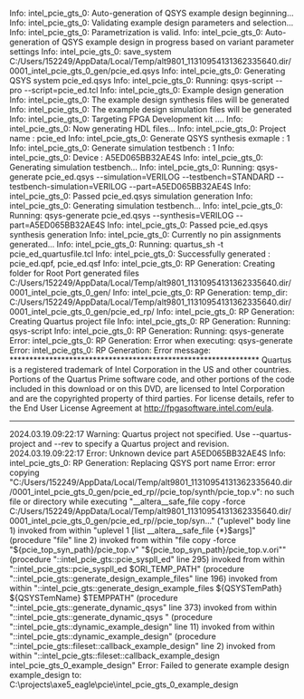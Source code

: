 Info: intel_pcie_gts_0: Auto-generation of QSYS example design beginning...
Info: intel_pcie_gts_0: Validating example design parameters and selection...
Info: intel_pcie_gts_0: Parametrization is valid.
Info: intel_pcie_gts_0: Auto-generation of QSYS example design in progress based on variant parameter settings
Info: intel_pcie_gts_0: save_system C:/Users/152249/AppData/Local/Temp/alt9801_11310954131362335640.dir/0001_intel_pcie_gts_0_gen/pcie_ed.qsys
Info: intel_pcie_gts_0: Generating QSYS system pcie_ed.qsys
Info: intel_pcie_gts_0: Running: qsys-script --pro --script=pcie_ed.tcl
Info: intel_pcie_gts_0: Example design generation
Info: intel_pcie_gts_0: The example design synthesis files will be generated
Info: intel_pcie_gts_0: The example design simulation files will be generated
Info: intel_pcie_gts_0: Targeting FPGA Development kit ....
Info: intel_pcie_gts_0: Now generating HDL files...
Info: intel_pcie_gts_0: Project name                    : pcie_ed
Info: intel_pcie_gts_0: Generate QSYS synthesis exmaple : 1
Info: intel_pcie_gts_0: Generate simulation testbench   : 1
Info: intel_pcie_gts_0: Device                          : A5ED065BB32AE4S
Info: intel_pcie_gts_0: Generating simulation testbench...
Info: intel_pcie_gts_0: Running: qsys-generate pcie_ed.qsys --simulation=VERILOG --testbench=STANDARD --testbench-simulation=VERILOG --part=A5ED065BB32AE4S
Info: intel_pcie_gts_0: Passed pcie_ed.qsys simulation generation
Info: intel_pcie_gts_0: Generating simulation testbench...
Info: intel_pcie_gts_0: Running: qsys-generate pcie_ed.qsys --synthesis=VERILOG --part=A5ED065BB32AE4S
Info: intel_pcie_gts_0: Passed pcie_ed.qsys synthesis generation
Info: intel_pcie_gts_0: Currently no pin assignments generated...
Info: intel_pcie_gts_0: Running: quartus_sh -t pcie_ed_quartusfile.tcl
Info: intel_pcie_gts_0: Successfully generated : pcie_ed.qpf, pcie_ed.qsf
Info: intel_pcie_gts_0: RP Generation: Creating folder for Root Port generated files C:/Users/152249/AppData/Local/Temp/alt9801_11310954131362335640.dir/0001_intel_pcie_gts_0_gen/
Info: intel_pcie_gts_0: RP Generation: temp_dir: C:/Users/152249/AppData/Local/Temp/alt9801_11310954131362335640.dir/0001_intel_pcie_gts_0_gen/pcie_ed_rp/
Info: intel_pcie_gts_0: RP Generation: Creating Quartus project file
Info: intel_pcie_gts_0: RP Generation: Running: qsys-script
Info: intel_pcie_gts_0: RP Generation: Running: qsys-generate
Error: intel_pcie_gts_0: RP Generation: Error when executing: qsys-generate
Error: intel_pcie_gts_0: RP Generation: Error message: ***************************************************************
Quartus is a registered trademark of Intel Corporation in the
US and other countries.  Portions of the Quartus Prime software
code, and other portions of the code included in this download
or on this DVD, are licensed to Intel Corporation and are the
copyrighted property of third parties. For license details,
refer to the End User License Agreement at
http://fpgasoftware.intel.com/eula.
***************************************************************

2024.03.19.09:22:17 Warning: Quartus project not specified. Use --quartus-project and --rev to specify a Quartus project and revision.
2024.03.19.09:22:17 Error: Unknown device part A5ED065BB32AE4S
Info: intel_pcie_gts_0: RP Generation: Replacing QSYS port name
Error: error copying "C:/Users/152249/AppData/Local/Temp/alt9801_11310954131362335640.dir/0001_intel_pcie_gts_0_gen/pcie_ed_rp//pcie_top/synth/pcie_top.v": no such file or directory
    while executing
"__altera__safe_file copy -force C:/Users/152249/AppData/Local/Temp/alt9801_11310954131362335640.dir/0001_intel_pcie_gts_0_gen/pcie_ed_rp//pcie_top/syn..."
    ("uplevel" body line 1)
    invoked from within
"uplevel 1 [list __altera__safe_file {*}$args]"
    (procedure "file" line 2)
    invoked from within
"file copy -force "${pcie_top_syn_path}/pcie_top.v" "${pcie_top_syn_path}/pcie_top.v.ori""
    (procedure "::intel_pcie_gts::pcie_syspll_ed" line 295)
    invoked from within
"::intel_pcie_gts::pcie_syspll_ed $ORI_TEMP_PATH"
    (procedure "::intel_pcie_gts::generate_design_example_files" line 196)
    invoked from within
"::intel_pcie_gts::generate_design_example_files  ${QSYSTemPath} ${QSYSTemName} $TEMPPATH"
    (procedure "::intel_pcie_gts::generate_dynamic_qsys" line 373)
    invoked from within
"::intel_pcie_gts::generate_dynamic_qsys  "
    (procedure "::intel_pcie_gts::dynamic_example_design" line 11)
    invoked from within
"::intel_pcie_gts::dynamic_example_design"
    (procedure "::intel_pcie_gts::fileset::callback_example_design" line 2)
    invoked from within
"::intel_pcie_gts::fileset::callback_example_design intel_pcie_gts_0_example_design"
Error: Failed to generate example design example_design to: C:\projects\axe5_eagle\pcie\intel_pcie_gts_0_example_design
